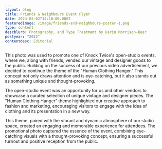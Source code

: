 ```yaml
---
layout: blog
title: Friends & Neighbours Event Flyer
date: 2024-08-02T14:10:00.000Z
featuredimage: /image/friends-and-neighbours-poster-1.png
type: content
descblurb: Photography, and Type Treatment by Darin Morrison-Beer
postyear: "2022"
contentdesc: Editorial
---
```

This photo was used to promote one of Knock Twice's open-studio events, where we, along with friends, vended our vintage and designer goods to the public. Building on the success of our previous video advertisement, we decided to continue the theme of the "Human Clothing Hanger." This concept not only draws attention and is eye-catching, but it also stands out as something unique and thought-provoking.

The open-studio event was an opportunity for us and other vendors to showcase a curated selection of unique vintage and designer pieces. The "Human Clothing Hanger" theme highlighted our creative approach to fashion and marketing, encouraging visitors to engage with the idea of clothing and its presentation in a new way.

This theme, paired with the vibrant and dynamic atmosphere of our studio space, created an engaging and memorable experience for attendees. The promotional photo captured the essence of the event, combining eye-catching visuals with a thought-provoking concept, ensuring a successful turnout and positive reception from the public.

